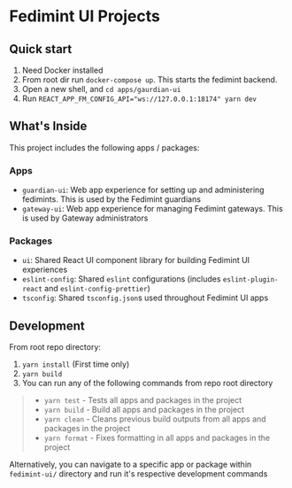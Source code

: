 # Fedimint UI Projects

## Quick start

1. Need Docker installed
1. From root dir run `docker-compose up`. This starts the fedimint backend.
1. Open a new shell, and `cd apps/gaurdian-ui`
1. Run `REACT_APP_FM_CONFIG_API="ws://127.0.0.1:18174" yarn dev`

## What's Inside

This project includes the following apps / packages:

### Apps

- `guardian-ui`: Web app experience for setting up and administering fedimints. This is used by the Fedimint guardians
- `gateway-ui`: Web app experience for managing Fedimint gateways. This is used by Gateway administrators

### Packages

- `ui`: Shared React UI component library for building Fedimint UI experiences
- `eslint-config`: Shared `eslint` configurations (includes `eslint-plugin-react` and `eslint-config-prettier`)
- `tsconfig`: Shared `tsconfig.json`s used throughout Fedimint UI apps

## Development

From root repo directory:

1. `yarn install` (First time only)
1. `yarn build`
1. You can run any of the following commands from repo root directory

> - `yarn test` - Tests all apps and packages in the project
> - `yarn build` - Build all apps and packages in the project
> - `yarn clean` - Cleans previous build outputs from all apps and packages in the project
> - `yarn format` - Fixes formatting in all apps and packages in the project

Alternatively, you can navigate to a specific app or package within `fedimint-ui/` directory and run it's respective development commands
